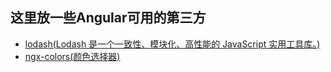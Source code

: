 ## 这里放一些Angular可用的第三方


 - [lodash(Lodash 是一个一致性、模块化、高性能的 JavaScript 实用工具库。)](https://www.lodashjs.com/)
 - [ngx-colors(颜色选择器)](https://www.lodashjs.com/)

